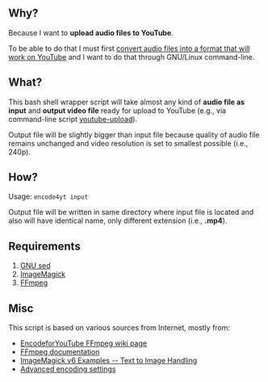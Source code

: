 ## Why?

Because I want to **upload audio files to YouTube**.

To be able to do that I must first [convert audio files into a format that will work on YouTube](https://support.google.com/youtube/answer/1696878?hl=en&ref_topic=2888648 "Upload audio or image files @ YouTube upload instructions and settings help") and I want to do that through GNU/Linux command-line.

## What?

This bash shell wrapper script will take almost any kind of **audio file as input** and **output video file** ready for upload to YouTube (e.g., via command-line script [youtube-upload](https://code.google.com/p/youtube-upload/ "youtube-upload")).

Output file will be slightly bigger than input file because quality of audio file remains unchanged and video resolution is set to smallest possible (i.e., 240p).

## How?

Usage: `encode4yt input`

Output file will be written in same directory where input file is located and also will have identical name, only different extension (i.e., **.mp4**).

## Requirements

1. [GNU sed](http://www.gnu.org/software/sed/ "GNU sed")
2. [ImageMagick](http://www.imagemagick.org/ "ImageMagick")
3. [FFmpeg](http://ffmpeg.org/ "FFmpeg")

## Misc

This script is based on various sources from Internet, mostly from:

- [EncodeforYouTube FFmpeg wiki page](https://trac.ffmpeg.org/wiki/EncodeforYouTube "How to Encode Videos for YouTube and other Video Sharing Sites")
- [FFmpeg documentation](http://ffmpeg.org/ffmpeg-all.html "FFmpeg documentation")
- [ImageMagick v6 Examples -- Text to Image Handling](http://www.imagemagick.org/Usage/text/ "ImageMagick v6 Examples -- Text to Image Handling")
- [Advanced encoding settings](https://support.google.com/youtube/answer/1722171?hl=en&ref_topic=2888648 "Advanced encoding settings @ YouTube upload instructions and settings help")